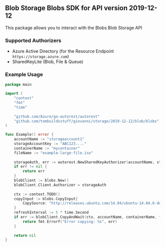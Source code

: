 ## Blob Storage Blobs SDK for API version 2019-12-12

This package allows you to interact with the Blobs Blob Storage API

### Supported Authorizers

* Azure Active Directory (for the Resource Endpoint `https://storage.azure.com`)
* SharedKeyLite (Blob, File & Queue)

### Example Usage

```go
package main

import (
	"context"
	"fmt"
	"time"
	
	"github.com/Azure/go-autorest/autorest"
	"github.com/tombuildsstuff/giovanni/storage/2019-12-12/blob/blobs"
)

func Example() error {
	accountName := "storageaccount1"
    storageAccountKey := "ABC123...."
    containerName := "mycontainer"
    fileName := "example-large-file.iso"
    
    storageAuth, err := autorest.NewSharedKeyAuthorizer(accountName, storageAccountKey, autorest.SharedKey)
    if err != nil {
        return err
    }
    blobClient := blobs.New()
    blobClient.Client.Authorizer = storageAuth
    
    ctx := context.TODO()
    copyInput := blobs.CopyInput{
        CopySource: "http://releases.ubuntu.com/14.04/ubuntu-14.04.6-desktop-amd64.iso",
    }
    refreshInterval := 5 * time.Second
    if err := blobClient.CopyAndWait(ctx, accountName, containerName, fileName, copyInput, refreshInterval); err != nil {
        return fmt.Errorf("Error copying: %s", err)
    }
    
    return nil 
}

```
